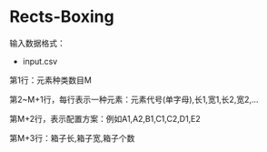 # Rects-Boxing

输入数据格式：

- input.csv

第1行：元素种类数目M

第2~M+1行，每行表示一种元素：元素代号(单字母),长1,宽1,长2,宽2,...

第M+2行，表示配置方案：例如A1,A2,B1,C1,C2,D1,E2

第M+3行：箱子长,箱子宽,箱子个数
